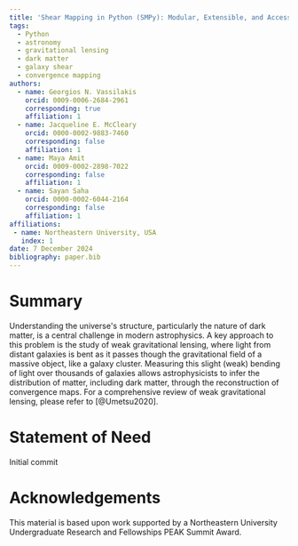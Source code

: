 ```yaml
---
title: 'Shear Mapping in Python (SMPy): Modular, Extensible, and Accessible Dark Matter Mapping'
tags:
  - Python
  - astronomy
  - gravitational lensing
  - dark matter
  - galaxy shear
  - convergence mapping
authors:
  - name: Georgios N. Vassilakis
    orcid: 0009-0006-2684-2961
    corresponding: true
    affiliation: 1
  - name: Jacqueline E. McCleary
    orcid: 0000-0002-9883-7460
    corresponding: false
    affiliation: 1
  - name: Maya Amit
    orcid: 0009-0002-2898-7022
    corresponding: false
    affiliation: 1
  - name: Sayan Saha
    orcid: 0000-0002-6044-2164
    corresponding: false
    affiliation: 1
affiliations:
 - name: Northeastern University, USA
   index: 1
date: 7 December 2024
bibliography: paper.bib
---
```


# Summary

Understanding the universe's structure, particularly the nature of dark matter, is a central challenge in modern astrophysics. A key approach to this problem is the study of weak gravitational lensing, where light from distant galaxies is bent as it passes though the gravitational field of a massive object, like a galaxy cluster. Measuring this slight (weak) bending of light over thousands of galaxies allows astrophysicists to infer the distribution of matter, including dark matter, through the reconstruction of convergence maps. For a comprehensive review of weak gravitational lensing, please refer to [@Umetsu2020]. 

# Statement of Need

Initial commit

# Acknowledgements

This material is based upon work supported by a Northeastern University Undergraduate Research and Fellowships PEAK Summit Award.